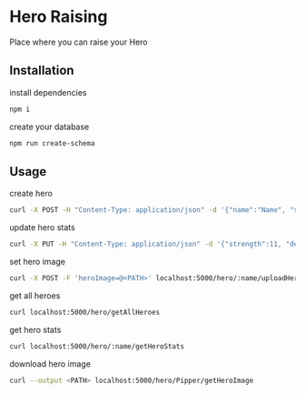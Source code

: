 # Hero Raising

Place where you can raise your Hero

## Installation

install dependencies

```bash 
npm i
```
create your database

```bash
npm run create-schema
```

## Usage

create hero 

```bash
curl -X POST -H "Content-Type: application/json" -d '{"name":"Name", "strength":10, "dexterity":10, "intelligence":10, "isInvincible":true}' localhost:5000/hero/createHero
```

update hero stats

```bash
curl -X PUT -H "Content-Type: application/json" -d '{"strength":11, "dexterity":11, "intelligence":8, "isInvincible":true}' localhost:5000/hero/:name/setHeroStats
```

set hero image

```bash
curl -X POST -F 'heroImage=@<PATH>' localhost:5000/hero/:name/uploadHeroImage       
```

get all heroes

```bash
curl localhost:5000/hero/getAllHeroes
```

get hero stats

```bash
curl localhost:5000/hero/:name/getHeroStats
```

download hero image

```bash
curl --output <PATH> localhost:5000/hero/Pipper/getHeroImage
```

